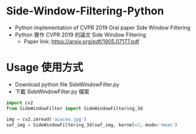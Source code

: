 # Side-Window-Filtering-Python
* Python implementation of CVPR 2019 Oral paper Side Window Filtering
* Python 實作 CVPR 2019 的論文 Side Window Filtering
  * Paper link: https://arxiv.org/pdf/1905.07177.pdf

# Usage 使用方式
* Download python file SideWindowFilter.py
* 下載 SideWindowFilter.py 檔案

```python
import cv2
from SideWindowFilter import SideWindowFiltering_3d

img = cv2.imread('aiaceo.jpg')
swf_img = SideWindowFiltering_3d(swf_img, kernel=3, mode='mean')
```
